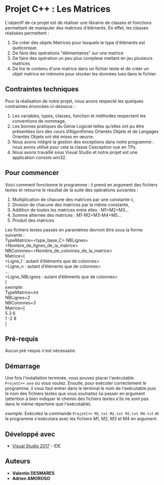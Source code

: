 # Projet C++ : Les Matrices

L'objectif de ce projet est de réaliser une librairie de classes et fonctions permettant de manipuler des matrices d'éléments. 
En effet, les classes réalisées permettent : 
1. De créer des objets Matrices pour lesquels le type d'éléments est quelconque.
2. De faire des opérations "élémentaires" sur une matrice
3. De faire des opération un peu plus complexe mettant en jeu plusieurs matrices
4. De lire le contenu d'une matrice dans un fichier texte et de créer un objet matrice en mémoire pour stocker les données lues dans le fichier.


## Contraintes techniques 

Pour la réalisation de notre projet, nous avons respecté les quelques contraintes énoncées ci-dessous :
1. Les variables, types, classes, fonction et méthodes respectent les conventions de nommage,
2. Les bonnes pratiques du Génie Logiciel telles qu’elles ont pu être présentées lors des cours d’Algorithmes Orientés Objets et de Langages Orientés Objets ont été mises en œuvre.
3. Nous avons intégré la gestion des exceptions dans notre programme : nous avons utilisé pour cela la classe Cexception vue en TPs.
4. Nous avons travaillé sous Visual Studio et notre projet est une application console win32.


## Pour commencer

Voici comment fonctionne le programme : il prend en argument des fichiers textes et retourne le résultat de la suite des opérations suivantes :
1. Multiplication de chacune des matrices par une constante c,
2. Division de chacune des matrices par la même constante,
3. Addition de toutes les matrices entre elles : M1+M2+M3...
4. Somme alternée des matrices : M1-M2+M3-M4+M5...
5. Produit des matrices

Les fichiers textes passés en paramètres devront être sous la forme suivante :  
TypeMatrice=<type_base_C>
	NBLignes=<Nombre_de_lignes_de_la_matrice>  
	NBColonnes=<Nombre_de_colonnes_de_la_matrice>  
	Matrice=[  
	<Ligne_1 : autant d’éléments que de colonnes>  
	<Ligne_n : autant d’éléments que de colonnes>  
…  
	<Ligne_NBLignes : autant d’éléments que de colonnes>  
]  
_exemple_:  
	TypeMatrice=int  
	NBLignes=2  
	NBColonnes=3  
	Matrice=[  
	5 3 6  
	1 -2 8  
]  


## Pré-requis

Aucun pré-requis n'est nécessaire.


## Démarrage

Une fois l'installation terminée, vous pouvez placer l'exécutable `` ProjetC++.exe`` où vous voulez.
Ensuite, pour exécuter correctement le programme, il vous faut entrer dans le terminal le nom de l'exécutable puis le nom des fichiers textes que vous souhaitez lui passer en argument (attention à bien indiquer le chemin des fichiers textes s'ils ne sont pas dans le même répertoire que l'exécutable).

_exemple_: Exécutez la commande ``ProjetC++ M1.txt M2.txt M3.txt M4.txt`` et le programme s'exécutara avec les fichiers M1, M2, M3 et M4 en argument.


## Développé avec

* [Visual Studio 2017](https://visualstudio.microsoft.com/fr/) - IDE


## Auteurs

* **Valentin DESMARES** 
* **Adrien AMOROSO** 


